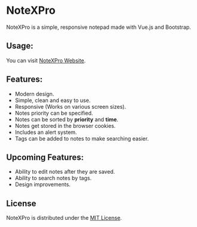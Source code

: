 # NoteXPro

NoteXPro is a simple, responsive notepad made with Vue.js and Bootstrap.

## Usage:

You can visit [NoteXPro Website](https://www.google.com "NoteXPro Website").

## Features:

* Modern design.
* Simple, clean and easy to use.
* Responsive (Works on various screen sizes).
* Notes priority can be specified.
* Notes can be sorted by **priority** and **time**.
* Notes get stored in the browser cookies.
* Includes an alert system.
* Tags can be added to notes to make searching easier.

## Upcoming Features:

* Ability to edit notes after they are saved.
* Ability to search notes by tags.
* Design improvements.

## License

NoteXPro is distributed under the [MIT License](https://github.com/AmeerTaweel/note-x-pro/blob/master/LICENSE.md).
